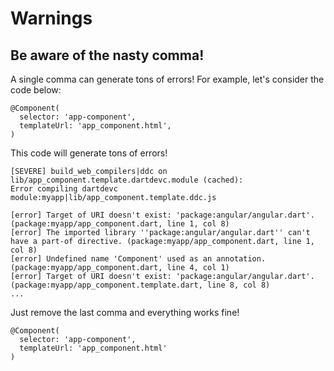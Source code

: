 # Warnings

## Be aware of the nasty comma!

A single comma can generate tons of errors! For example, let's consider the code below:


    @Component(
      selector: 'app-component',
      templateUrl: 'app_component.html',
    )

This code will generate tons of errors!

    [SEVERE] build_web_compilers|ddc on lib/app_component.template.dartdevc.module (cached):
    Error compiling dartdevc module:myapp|lib/app_component.template.ddc.js

    [error] Target of URI doesn't exist: 'package:angular/angular.dart'. (package:myapp/app_component.dart, line 1, col 8)
    [error] The imported library ''package:angular/angular.dart'' can't have a part-of directive. (package:myapp/app_component.dart, line 1, col 8)
    [error] Undefined name 'Component' used as an annotation. (package:myapp/app_component.dart, line 4, col 1)
    [error] Target of URI doesn't exist: 'package:angular/angular.dart'. (package:myapp/app_component.template.dart, line 8, col 8)
    ...

Just remove the last comma and everything works fine!

    @Component(
      selector: 'app-component',
      templateUrl: 'app_component.html'
    )

